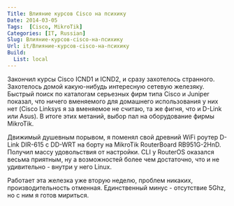 ```yaml
---
Title: Влияние курсов Cisco на психику
Date: 2014-03-05
Tags:  [Cisco, MikroTik]
Categories: [IT, Russian]
Slug: Влияние-курсов-cisco-на-психику
Url: it/Влияние-курсов-cisco-на-психику
Build:
  List: local
---
```


Закончил курсы Cisco ICND1 и ICND2, и сразу захотелось странного.
Захотелось домой какую-нибудь интересную сетевую железяку.
Быстрый поиск по каталогам серьезных фирм типа Cisco и Juniper показал, что
ничего вменяемого для домашнего использования у них нет
(Cisco Linksys я за вменяемое не считаю, та же фигня, что и D-Link или Asus).
В итоге этих метаний, выбор пал на оборудование фирмы MikroTik.

Движимый душевным порывом, я поменял
свой древний WiFi роутер D-Link DIR-615 c DD-WRT на борту на MikroTik RouterBoard RB951G-2HnD.
Получил массу удовольствия от настройки. CLI у RouterOS
оказался весьма приятным, ну а возможностей более чем достаточно,
что и не удивительно - внутри у него Linux.

Работает эта железка уже вторую неделю, проблем никаких, производительность
отменная. Единственный минус - отсутствие 5Ghz, но с ним я готов мириться.
